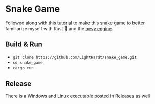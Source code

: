 # Snake Game
Followed along with this [tutorial](https://mbuffett.com/posts/bevy-snake-tutorial/) to make this snake game to better familiarize myself with Rust :crab: and the [bevy engine](https://github.com/bevyengine/bevy).
## Build & Run

- `git clone https://github.com/LightHardt/snake_game.git`
- `cd snake_game`
- `cargo run`

## Release

There is a Windows and Linux executable posted in Releases as well
